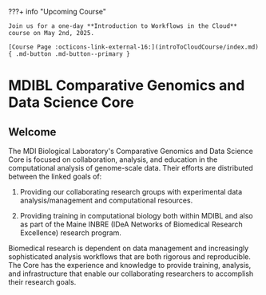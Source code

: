 ???+ info "Upcoming Course"

    Join us for a one-day **Introduction to Workflows in the Cloud** course on May 2nd, 2025.
    
    [Course Page :octicons-link-external-16:](introToCloudCourse/index.md){ .md-button .md-button--primary }

# MDIBL Comparative Genomics and Data Science Core

## Welcome

The MDI Biological Laboratory's Comparative Genomics and Data Science Core is focused on collaboration, analysis, and education in the computational analysis of genome-scale data. Their efforts are distributed between the linked goals of:

1. Providing our collaborating research groups with experimental data analysis/management and computational resources.

2. Providing training in computational biology both within MDIBL and also as part of the Maine INBRE (IDeA Networks of Biomedical Research Excellence) research program.

Biomedical research is dependent on data management and increasingly sophisticated analysis workflows that are both rigorous and reproducible. The Core has the experience and knowledge to provide training, analysis, and infrastructure that enable our collaborating researchers to accomplish their research goals.